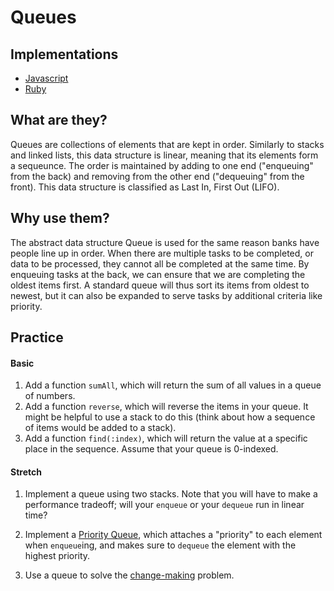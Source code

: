 # Queues


## Implementations

- [Javascript](./js-implementation.md)
- [Ruby](./ruby-implementation.md)

## What are they?

Queues are collections of elements that are kept in order. Similarly to stacks and linked lists, this data structure is linear, meaning that its elements form a sequeunce. The order is maintained by adding to one end ("enqueuing" from the back) and removing from the other end ("dequeuing" from the front). This data structure is classified as Last In, First Out (LIFO).

## Why use them?

The abstract data structure Queue is used for the same reason banks have people line up in order. When there are multiple tasks to be completed, or data to be processed, they cannot all be completed at the same time. By enqueuing tasks at the back, we can ensure that we are completing the oldest items first. A standard queue will thus sort its items from oldest to newest, but it can also be expanded to serve tasks by additional criteria like priority.

## Practice

#### Basic

1. Add a function `sumAll`, which will return the sum of all values in a queue of numbers.
2. Add a function `reverse`, which will reverse the items in your queue. It might be helpful to use a stack to do this (think about how a sequence of items would be added to a stack).
3. Add a function `find(:index)`, which will return the value at a specific place in the sequence. Assume that your queue is 0-indexed.

#### Stretch

1. Implement a queue using two stacks. Note that you will have to make a performance tradeoff; will your `enqueue` or your `dequeue` run in linear time?

2. Implement a [Priority Queue](https://www.geeksforgeeks.org/priority-queue-set-1-introduction/), which attaches a "priority" to each element when `enqueue`ing, and makes sure to `dequeue` the element with the highest priority.

3. Use a queue to solve the [change-making](https://www.geeksforgeeks.org/check-if-x-can-give-change-to-every-person-in-the-queue/) problem.
